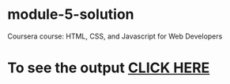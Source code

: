 # module-5-solution
Coursera course: HTML, CSS, and Javascript for Web Developers

# To see the output [CLICK HERE](https://github.com/Karan284253/module-5-solution/index.html)
